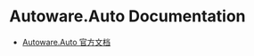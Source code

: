 # Autoware.Auto Documentation
- [Autoware.Auto 官方文档](https://autowarefoundation.gitlab.io/autoware.auto/AutowareAuto/index.html)
